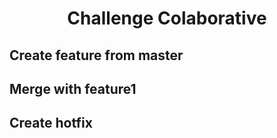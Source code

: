 <h1 align="center">Challenge Colaborative</h1>


## Create feature from master

## Merge with feature1

## Create hotfix
